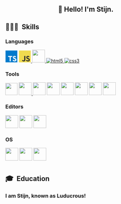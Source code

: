 <h2 style="font-weight: bold" align="center">👋 Hello! I'm Stijn.</h2>

## 🧑🏼‍💻&nbsp; **Skills**
### Languages
<p align="left">

<!-- typescript -->
<a href="https://developer.mozilla.org/en-US/docs/Web/JavaScript" target="_blank"> <img src="https://raw.githubusercontent.com/devicons/devicon/master/icons/typescript/typescript-original.svg" alt="javascript" width="38" height="38"/></a>
    <!-- javascript -->
<a href="https://developer.mozilla.org/en-US/docs/Web/JavaScript" target="_blank"> <img src="https://raw.githubusercontent.com/devicons/devicon/master/icons/javascript/javascript-original.svg" alt="javascript" width="38" height="38"/> </a><!-- java -->
<a href="https://developer.mozilla.org/en-US/docs/Web/JavaScript" target="_blank"> <img src="https://cdn.jsdelivr.net/gh/devicons/devicon/icons/java/java-original-wordmark.svg" width="40" height="40"/> </a>
<a href="https://www.w3.org/html/" target="_blank"> <img src="https://cdn.jsdelivr.net/gh/devicons/devicon/icons/html5/html5-plain-wordmark.svg" alt="html5" width="40" height="40"/> </a>
<a href="https://www.w3schools.com/css/" target="_blank"> <img src="https://cdn.jsdelivr.net/gh/devicons/devicon/icons/css3/css3-plain-wordmark.svg" alt="css3" width="40" height="40"/> </a>    
</p>

<!-- &nbsp; -->
### Tools
<p align="left">

<a href="#"><img src="https://cdn.jsdelivr.net/gh/devicons/devicon/icons/vuejs/vuejs-original-wordmark.svg"  width="38" height="38"/></a>
<a href="#"><img src="https://cdn.jsdelivr.net/gh/devicons/devicon/icons/nodejs/nodejs-original.svg" width="40" height="40"/> </a>
<a href="#"><img src="https://cdn.jsdelivr.net/gh/devicons/devicon/icons/yarn/yarn-original.svg" width="40" height="40"/></a>
<a href="#"><img src="https://cdn.jsdelivr.net/gh/devicons/devicon/icons/git/git-original.svg" width="40" height="40"></a>
<a href="#"><img src="https://cdn.jsdelivr.net/gh/devicons/devicon/icons/postgresql/postgresql-plain-wordmark.svg" width="40" height="40"/></a>
<a href="#"><img src="https://cdn.jsdelivr.net/gh/devicons/devicon/icons/npm/npm-original-wordmark.svg" width="40" height="40"/></a>
<a href="#"><img src="https://cdn.jsdelivr.net/gh/devicons/devicon/icons/tomcat/tomcat-original.svg" width="40" height="40"/></a>
<a href="#"><img src="https://cdn.jsdelivr.net/gh/devicons/devicon/icons/trello/trello-plain-wordmark.svg" width="40" height="40"/></a>

</p>


### Editors

<p align="left">


<a><img src="https://upload.wikimedia.org/wikipedia/commons/9/9c/IntelliJ_IDEA_Icon.svg" width="40" height="40"></a>
<a><img src="https://user-images.githubusercontent.com/674621/71187801-14e60a80-2280-11ea-94c9-e56576f76baf.png" width="40" height="40" ></a>
<a><img src="https://cdn.jsdelivr.net/gh/devicons/devicon/icons/vim/vim-original.svg" width="40" height="40"/></a>

</p>

### OS
<a><img src="https://cdn.jsdelivr.net/gh/devicons/devicon/icons/ubuntu/ubuntu-plain.svg" width="40" height="40" /></a>
<a><img src="https://cdn.jsdelivr.net/gh/devicons/devicon/icons/linux/linux-original.svg" width="40" height="40"/></a>
<a><img src="https://cdn.jsdelivr.net/gh/devicons/devicon/icons/windows8/windows8-original.svg" width="40" height="40"/></a>


#

## 🎓&nbsp; **Education**


### I am Stijn, known as Luducrous!
